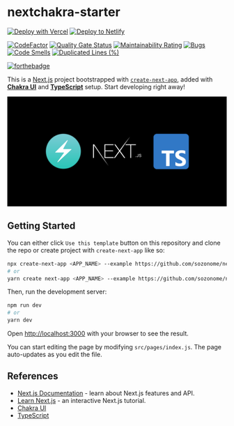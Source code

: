 # nextchakra-starter


[![Deploy with Vercel](https://vercel.com/button)](https://vercel.com/import/git?s=https://github.com/sozonome/nextchakra-starter) [![Deploy to Netlify](https://www.netlify.com/img/deploy/button.svg)](https://app.netlify.com/start/deploy?repository=https://github.com/sozonome/nextchakra-starter)

[![CodeFactor](https://www.codefactor.io/repository/github/sozonome/nextchakra-starter/badge)](https://www.codefactor.io/repository/github/sozonome/nextchakra-starter)
[![Quality Gate Status](https://sonarcloud.io/api/project_badges/measure?project=sozonome_nextchakra-starter&metric=alert_status)](https://sonarcloud.io/dashboard?id=sozonome_nextchakra-starter) [![Maintainability Rating](https://sonarcloud.io/api/project_badges/measure?project=sozonome_nextchakra-starter&metric=sqale_rating)](https://sonarcloud.io/dashboard?id=sozonome_nextchakra-starter) [![Bugs](https://sonarcloud.io/api/project_badges/measure?project=sozonome_nextchakra-starter&metric=bugs)](https://sonarcloud.io/dashboard?id=sozonome_nextchakra-starter) [![Code Smells](https://sonarcloud.io/api/project_badges/measure?project=sozonome_nextchakra-starter&metric=code_smells)](https://sonarcloud.io/dashboard?id=sozonome_nextchakra-starter) [![Duplicated Lines (%)](https://sonarcloud.io/api/project_badges/measure?project=sozonome_nextchakra-starter&metric=duplicated_lines_density)](https://sonarcloud.io/dashboard?id=sozonome_nextchakra-starter) 

[![forthebadge](https://forthebadge.com/images/badges/made-with-typescript.svg)](https://forthebadge.com)

This is a [Next.js](https://nextjs.org/) project bootstrapped with [`create-next-app`](https://github.com/vercel/next.js/tree/canary/packages/create-next-app), added with [**Chakra UI**](https://chakra-ui.com) and [**TypeScript**](https://www.typescriptlang.org) setup.
Start developing right away!

![NextChakra-Starter](/public/next-app-chakra-ts.png)

## Getting Started

You can either click `Use this template` button on this repository and clone the repo or create project with `create-next-app` like so:

```bash
npx create-next-app <APP_NAME> --example https://github.com/sozonome/nextchakra-starter
# or 
yarn create next-app <APP_NAME> --example https://github.com/sozonome/nextchakra-starter
```

Then, run the development server:

```bash
npm run dev
# or
yarn dev
```

Open [http://localhost:3000](http://localhost:3000) with your browser to see the result.

You can start editing the page by modifying `src/pages/index.js`. The page auto-updates as you edit the file.

## References

- [Next.js Documentation](https://nextjs.org/docs) - learn about Next.js features and API.
- [Learn Next.js](https://nextjs.org/learn) - an interactive Next.js tutorial.
- [Chakra UI](https://chakra-ui.com)
- [TypeScript](https://www.typescriptlang.org)
